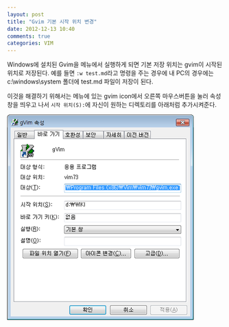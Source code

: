 ```yaml
---
layout: post
title: "Gvim 기본 시작 위치 변경"
date: 2012-12-13 10:40
comments: true
categories: VIM
---
```


Windows에 설치된 Gvim을 메뉴에서 실행하게 되면 기본 저장 위치는 gvim이 시작된 위치로 저장된다.
예를 들면 `:w test.md`라고 명령을 주는 경우에 내 PC의 경우에는 c:\windows\system 폴더에 test.md 파일이 저장이 된다.

이것을 해결하기 위해서는 메뉴에 있는 gvim icon에서 오른쪽 마우스버튼을 눌러 속성창을 띄우고 나서 `시작 위치(S):`에 자신이 원하는 디렉토리를 아래처럼 추가시켜준다.

![Gvim short cut sample](/images/gvim_cap00.png)

